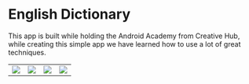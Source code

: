 # English Dictionary

This app is built while holding the Android Academy from Creative Hub, while creating this simple app we have learned how to use a lot of great techniques.

<table>
  <tr>
    <td><img src='https://github.com/vullnetlimani/EnglishDictionary_Academy/blob/master/assets/1.png'></td>
    <td><img src='https://github.com/vullnetlimani/EnglishDictionary_Academy/blob/master/assets/2.png'></td>
	    <td><img src='https://github.com/vullnetlimani/EnglishDictionary_Academy/blob/master/assets/3.png'></td>
		    <td><img src='https://github.com/vullnetlimani/EnglishDictionary_Academy/blob/master/assets/4.png'></td>
  </tr>
</table>
